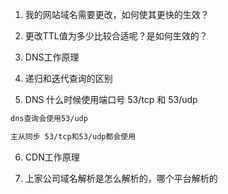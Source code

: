 1. 我的网站域名需要更改，如何使其更快的生效？

2. 更改TTL值为多少比较合适呢？是如何生效的？

3. DNS工作原理

4. 递归和迭代查询的区别
   
5. DNS 什么时候使用端口号 53/tcp 和 53/udp
```bash
dns查询会使用53/udp

主从同步 53/tcp和53/udp都会使用
```
6. CDN工作原理

7. 上家公司域名解析是怎么解析的，哪个平台解析的

